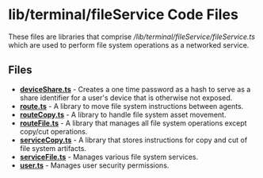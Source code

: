 # lib/terminal/fileService Code Files
These files are libraries that comprise */lib/terminal/fileService/fileService.ts* which are used to perform file system operations as a networked service.

## Files
<!-- Do not edit below this line.  Contents dynamically populated. -->

* **[deviceShare.ts](deviceShare.ts)** - Creates a one time password as a hash to serve as a share identifier for a user's device that is otherwise not exposed.
* **[route.ts](route.ts)**             - A library to move file system instructions between agents.
* **[routeCopy.ts](routeCopy.ts)**     - A library to handle file system asset movement.
* **[routeFile.ts](routeFile.ts)**     - A library that manages all file system operations except copy/cut operations.
* **[serviceCopy.ts](serviceCopy.ts)** - A library that stores instructions for copy and cut of file system artifacts.
* **[serviceFile.ts](serviceFile.ts)** - Manages various file system services.
* **[user.ts](user.ts)**               - Manages user security permissions.